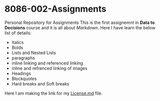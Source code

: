 # 8086-002-Assignments
Personal Repository for Assignments
This is the first assignemnt in **Data to Decisions** course and it is all about  _Markdown_.
Here I have learn the below list of details:
* Italics
* Bolds
* Lists and Nested Lists
* paragraphs
* inline linking and referenced linking
* inline and refrenced linking of images
* Headings
* Blockquotes
* Hard breaks and Soft breaks

Here I am making the link for my [License.md]()  file.



